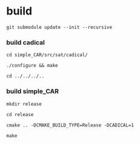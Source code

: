 # build

`git submodule update --init --recursive`

### build cadical

`cd simple_CAR/src/sat/cadical/`

`./configure && make`

`cd ../../../..`

### build simple_CAR

`mkdir release`

`cd release`

`cmake .. -DCMAKE_BUILD_TYPE=Release -DCADICAL=1`

`make`
